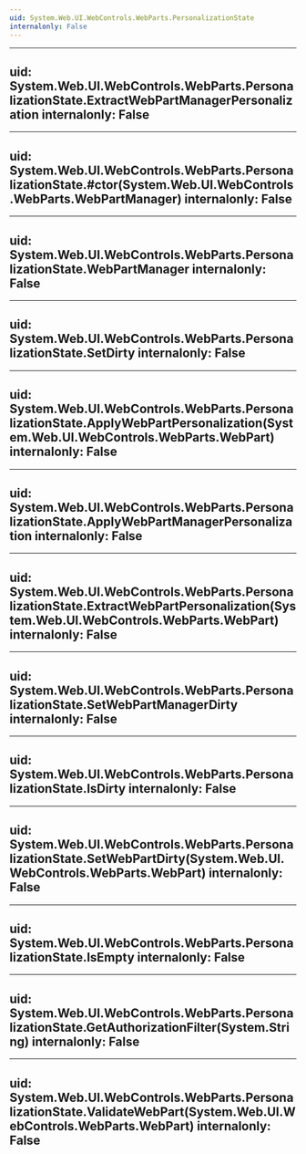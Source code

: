 ```yaml
---
uid: System.Web.UI.WebControls.WebParts.PersonalizationState
internalonly: False
---
```


---
uid: System.Web.UI.WebControls.WebParts.PersonalizationState.ExtractWebPartManagerPersonalization
internalonly: False
---

---
uid: System.Web.UI.WebControls.WebParts.PersonalizationState.#ctor(System.Web.UI.WebControls.WebParts.WebPartManager)
internalonly: False
---

---
uid: System.Web.UI.WebControls.WebParts.PersonalizationState.WebPartManager
internalonly: False
---

---
uid: System.Web.UI.WebControls.WebParts.PersonalizationState.SetDirty
internalonly: False
---

---
uid: System.Web.UI.WebControls.WebParts.PersonalizationState.ApplyWebPartPersonalization(System.Web.UI.WebControls.WebParts.WebPart)
internalonly: False
---

---
uid: System.Web.UI.WebControls.WebParts.PersonalizationState.ApplyWebPartManagerPersonalization
internalonly: False
---

---
uid: System.Web.UI.WebControls.WebParts.PersonalizationState.ExtractWebPartPersonalization(System.Web.UI.WebControls.WebParts.WebPart)
internalonly: False
---

---
uid: System.Web.UI.WebControls.WebParts.PersonalizationState.SetWebPartManagerDirty
internalonly: False
---

---
uid: System.Web.UI.WebControls.WebParts.PersonalizationState.IsDirty
internalonly: False
---

---
uid: System.Web.UI.WebControls.WebParts.PersonalizationState.SetWebPartDirty(System.Web.UI.WebControls.WebParts.WebPart)
internalonly: False
---

---
uid: System.Web.UI.WebControls.WebParts.PersonalizationState.IsEmpty
internalonly: False
---

---
uid: System.Web.UI.WebControls.WebParts.PersonalizationState.GetAuthorizationFilter(System.String)
internalonly: False
---

---
uid: System.Web.UI.WebControls.WebParts.PersonalizationState.ValidateWebPart(System.Web.UI.WebControls.WebParts.WebPart)
internalonly: False
---
